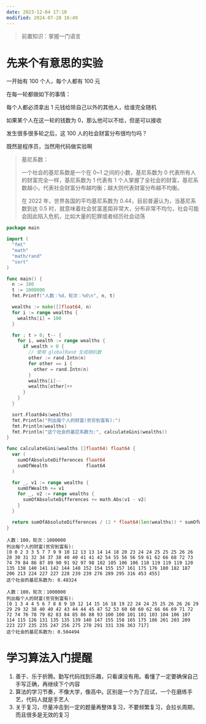 ```yaml
---
date: 2023-12-04 17:10
modified: 2024-07-28 16:49
---
```


>前置知识：掌握一门语言

# 先来个有意思的实验

一开始有 100 个人，每个人都有 100 元

在每一轮都做如下的事情：

每个人都必须拿出 1 元钱给除自己以外的其他人，给谁完全随机

如果某个人在这一轮的钱数为 0，那么他可以不给，但是可以接收

发生很多很多轮之后，这 100 人的社会财富分布很均匀吗？

既然是程序员，当然用代码做实验啊

>基尼系数：
>
>一个社会的基尼系数是一个在 0~1 之间的小数，基尼系数为 0 代表所有人的财富完全一样，基尼系数为 1 代表有 1 个人掌握了全社会的财富，基尼系数越小，代表社会财富分布越均衡；越大则代表财富分布越不均衡。
>
>在 2022 年，世界各国的平均基尼系数为 0.44，目前普遍认为，当基尼系数到达 0.5 时，就意味着社会贫富差距非常大，分布非常不均匀，社会可能会因此陷入危机，比如大量的犯罪或者经历社会动荡

```go
package main

import (
  "fmt"
  "math"
  "math/rand"
  "sort"
)

func main() {
  n := 100
  t := 1000000
  fmt.Printf("人数：%d，轮次：%d\n", n, t)

  wealths := make([]float64, n)
  for i := range wealths {
    wealths[i] = 100
  }

  for ; t > 0; t-- {
    for i, wealth := range wealths {
      if wealth > 0 {
        // 使用 globalRand 生成随机数
        other := rand.Intn(n)
        for other == i {
          other = rand.Intn(n)
        }
        wealths[i]--
        wealths[other]++
      }
    }
  }

  sort.Float64s(wealths)
  fmt.Println("列出每个人的财富(贫穷到富有):")
  fmt.Println(wealths)
  fmt.Println("这个社会的基尼系数为:", calculateGini(wealths))
}

func calculateGini(wealths []float64) float64 {
  var (
    sumOfAbsoluteDifferences float64
    sumOfWealth              float64
  )

  for _, v1 := range wealths {
    sumOfWealth += v1
    for _, v2 := range wealths {
      sumOfAbsoluteDifferences += math.Abs(v1 - v2)
    }
  }

  return sumOfAbsoluteDifferences / (2 * float64(len(wealths)) * sumOfWealth)
}
```

```shell
人数：100，轮次：1000000
列出每个人的财富(贫穷到富有): 
[0 0 2 3 3 5 7 7 9 9 10 12 13 13 14 14 18 20 23 24 24 25 25 25 26 26 28 30 31 32 34 37 38 40 40 41 41 42 54 55 56 56 59 61 62 66 68 72 73 74 79 84 86 87 89 90 91 92 97 98 102 105 106 106 110 119 119 119 120 135 138 140 141 142 144 148 152 154 155 157 161 175 176 180 182 187 206 213 224 227 227 228 239 239 276 289 295 316 453 455]
这个社会的基尼系数为: 0.48324
```

```shell
人数：100，轮次：1000000
列出每个人的财富(贫穷到富有): 
[0 1 3 4 4 5 6 7 8 8 9 10 12 14 15 16 18 19 22 24 24 25 25 26 26 26 29 29 29 32 38 40 40 42 43 44 44 45 47 52 53 60 60 60 62 66 66 69 71 72 72 74 76 78 79 82 83 84 85 86 88 93 100 100 101 101 103 104 106 107 114 115 126 131 135 135 139 140 147 155 158 165 175 186 201 203 209 223 227 235 235 247 256 275 278 291 331 336 363 717]
这个社会的基尼系数为: 0.504494
```

# 学习算法入门提醒

1. 善于、乐于折腾。勤写代码找到乐趣，只看课没有用。看懂了一定要确保自己手写正确，再继续下个内容
2. 算法的学习节奏，不像大学，像高中。区别是一个为了应试，一个在磨练手艺，代码人就是手艺人
3. 关于复习，尽量冲击到一定的题量再整体复习，不要频繁复习，会拉长周期，而且很多是无效的复习
